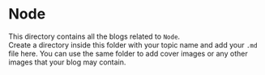 # Node

This directory contains all the blogs related to `Node`.  
Create a directory inside this folder with your topic name and add your `.md` file here.
You can use the same folder to add cover images or any other images that your blog may contain.
